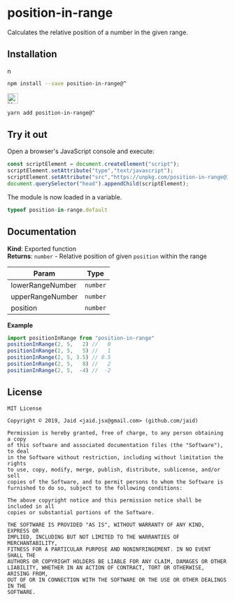 # position-in-range


Calculates the relative position of a number in the given range.

## Installation
<a href='https://npmjs.com/package/position-in-range'><img alt='npm logo' src='https://raw.githubusercontent.com/npm/logos/master/npm%20logo/npm-logo-red.png' height=16/></a>
```bash
npm install --save position-in-range@^
```
<a href='https://yarnpkg.com/package/position-in-range'><img alt='Yarn logo' src='https://raw.githubusercontent.com/yarnpkg/assets/master/yarn-kitten-full.png' height=24/></a>
```bash
yarn add position-in-range@^
```


## Try it out
Open a browser's JavaScript console and execute:

```javascript
const scriptElement = document.createElement("script");
scriptElement.setAttribute("type","text/javascript");
scriptElement.setAttribute("src","https://unpkg.com/position-in-range@1.0.0");
document.querySelector("head").appendChild(scriptElement);
```

The module is now loaded in a variable.

```javascript
typeof position-in-range.default
```

## Documentation
**Kind**: Exported function  
**Returns**: <code>number</code> - Relative position of given `position` within the range  

| Param | Type |
| --- | --- |
| lowerRangeNumber | <code>number</code> | 
| upperRangeNumber | <code>number</code> | 
| position | <code>number</code> | 

**Example**  
```javascript
import positionInRange from "position-in-range"
positionInRange(2, 5,   2) //   0
positionInRange(2, 5,   5) //   1
positionInRange(2, 5, 3.5) // 0.5
positionInRange(2, 5,   8) //   2
positionInRange(2, 5,  -4) //  -2
```


## License
```text
MIT License

Copyright © 2019, Jaid <jaid.jsx@gmail.com> (github.com/jaid)

Permission is hereby granted, free of charge, to any person obtaining a copy
of this software and associated documentation files (the "Software"), to deal
in the Software without restriction, including without limitation the rights
to use, copy, modify, merge, publish, distribute, sublicense, and/or sell
copies of the Software, and to permit persons to whom the Software is
furnished to do so, subject to the following conditions:

The above copyright notice and this permission notice shall be included in all
copies or substantial portions of the Software.

THE SOFTWARE IS PROVIDED "AS IS", WITHOUT WARRANTY OF ANY KIND, EXPRESS OR
IMPLIED, INCLUDING BUT NOT LIMITED TO THE WARRANTIES OF MERCHANTABILITY,
FITNESS FOR A PARTICULAR PURPOSE AND NONINFRINGEMENT. IN NO EVENT SHALL THE
AUTHORS OR COPYRIGHT HOLDERS BE LIABLE FOR ANY CLAIM, DAMAGES OR OTHER
LIABILITY, WHETHER IN AN ACTION OF CONTRACT, TORT OR OTHERWISE, ARISING FROM,
OUT OF OR IN CONNECTION WITH THE SOFTWARE OR THE USE OR OTHER DEALINGS IN THE
SOFTWARE.
```
